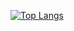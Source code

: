 [![Top Langs](https://github-readme-stats.vercel.app/api/top-langs/?username=g1n93r)](https://github.com/anuraghazra/github-readme-stats)
